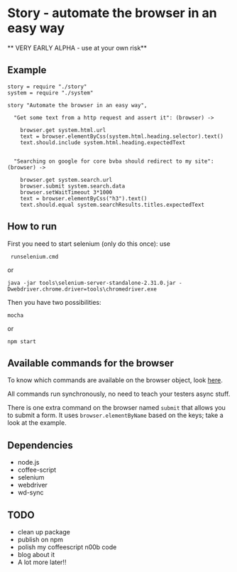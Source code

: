 # Story - automate the browser in an easy way

** VERY EARLY ALPHA - use at your own risk**

## Example

    story = require "./story"
    system = require "./system"

    story "Automate the browser in an easy way",
      
      "Get some text from a http request and assert it": (browser) ->
      
        browser.get system.html.url
        text = browser.elementByCss(system.html.heading.selector).text()
        text.should.include system.html.heading.expectedText
        
        
      "Searching on google for core bvba should redirect to my site": (browser) ->
      
        browser.get system.search.url
        browser.submit system.search.data
        browser.setWaitTimeout 3*1000
        text = browser.elementByCss("h3").text()
        text.should.equal system.searchResults.titles.expectedText

## How to run

First you need to start selenium (only do this once):
use

     runselenium.cmd

or

    java -jar tools\selenium-server-standalone-2.31.0.jar -Dwebdriver.chrome.driver=tools\chromedriver.exe

Then you have two possibilities:

    mocha

or 

    npm start
    
## Available commands for the browser

To know which commands are available on the browser object, look [here](https://github.com/sebv/node-wd-sync).

All commands run synchronously, no need to teach your testers async stuff.

There is one extra command on the browser named `submit` that allows you to submit a form. It uses `browser.elementByName` based on the keys; take a look at the example.

## Dependencies

- node.js
- coffee-script
- selenium
- webdriver
- wd-sync    
    
## TODO

- clean up package
- publish on npm
- polish my coffeescript n00b code
- blog about it
- A lot more later!!
